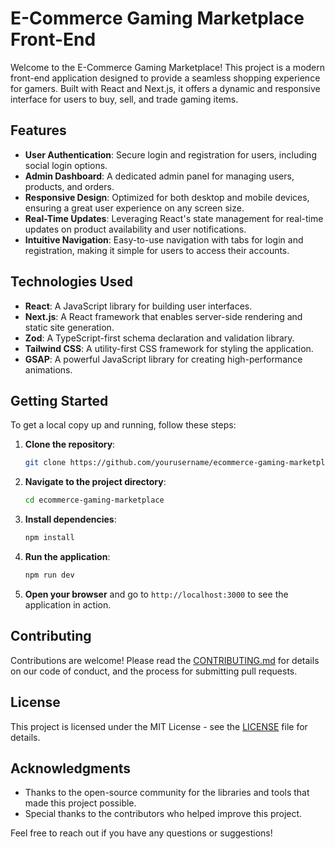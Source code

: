 # E-Commerce Gaming Marketplace Front-End

Welcome to the E-Commerce Gaming Marketplace! This project is a modern front-end application designed to provide a seamless shopping experience for gamers. Built with React and Next.js, it offers a dynamic and responsive interface for users to buy, sell, and trade gaming items.

## Features

- **User Authentication**: Secure login and registration for users, including social login options.
- **Admin Dashboard**: A dedicated admin panel for managing users, products, and orders.
- **Responsive Design**: Optimized for both desktop and mobile devices, ensuring a great user experience on any screen size.
- **Real-Time Updates**: Leveraging React's state management for real-time updates on product availability and user notifications.
- **Intuitive Navigation**: Easy-to-use navigation with tabs for login and registration, making it simple for users to access their accounts.

## Technologies Used

- **React**: A JavaScript library for building user interfaces.
- **Next.js**: A React framework that enables server-side rendering and static site generation.
- **Zod**: A TypeScript-first schema declaration and validation library.
- **Tailwind CSS**: A utility-first CSS framework for styling the application.
- **GSAP**: A powerful JavaScript library for creating high-performance animations.

## Getting Started

To get a local copy up and running, follow these steps:

1. **Clone the repository**:
   ```bash
   git clone https://github.com/yourusername/ecommerce-gaming-marketplace.git
   ```

2. **Navigate to the project directory**:
   ```bash
   cd ecommerce-gaming-marketplace
   ```

3. **Install dependencies**:
   ```bash
   npm install
   ```

4. **Run the application**:
   ```bash
   npm run dev
   ```

5. **Open your browser** and go to `http://localhost:3000` to see the application in action.

## Contributing

Contributions are welcome! Please read the [CONTRIBUTING.md](CONTRIBUTING.md) for details on our code of conduct, and the process for submitting pull requests.

## License

This project is licensed under the MIT License - see the [LICENSE](LICENSE) file for details.

## Acknowledgments

- Thanks to the open-source community for the libraries and tools that made this project possible.
- Special thanks to the contributors who helped improve this project.

Feel free to reach out if you have any questions or suggestions!
